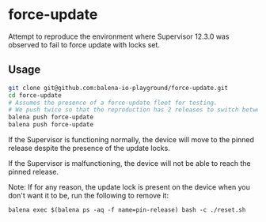 # force-update

Attempt to reproduce the environment where Supervisor 12.3.0 was observed to fail to force update with locks set.

## Usage
```bash
git clone git@github.com:balena-io-playground/force-update.git
cd force-update
# Assumes the presence of a force-update fleet for testing.
# We push twice so that the reproduction has 2 releases to switch between when pinning.
balena push force-update
balena push force-update
```

If the Supervisor is functioning normally, the device will move to the pinned release despite the presence of the update locks.

If the Supervisor is malfunctioning, the device will not be able to reach the pinned release.

Note: If for any reason, the update lock is present on the device when you don't want it to be, run the following to remove it:
```
balena exec $(balena ps -aq -f name=pin-release) bash -c ./reset.sh
```